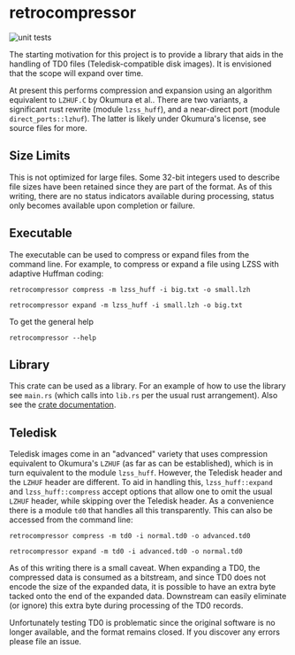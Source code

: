 # retrocompressor

![unit tests](https://github.com/dfgordon/retrocompressor/actions/workflows/rust.yml/badge.svg)

The starting motivation for this project is to provide a library that aids in the handling of TD0 files (Teledisk-compatible disk images).  It is envisioned that the scope will expand over time.

At present this performs compression and expansion using an algorithm equivalent to `LZHUF.C` by Okumura et al..
There are two variants, a significant rust rewrite (module `lzss_huff`), and a near-direct port (module `direct_ports::lzhuf`).  The latter is likely under Okumura's license, see source files for more.

## Size Limits

This is not optimized for large files.  Some 32-bit integers used to describe file sizes have been retained since they are part of the format.  As of this writing, there are no status indicators available during processing, status only becomes available upon completion or failure.

## Executable

The executable can be used to compress or expand files from the command line.  For example, to compress or expand a file using LZSS with adaptive Huffman coding:

`retrocompressor compress -m lzss_huff -i big.txt -o small.lzh`

`retrocompressor expand -m lzss_huff -i small.lzh -o big.txt`

To get the general help

`retrocompressor --help`

## Library

This crate can be used as a library.  For an example of how to use the library see `main.rs` (which calls into `lib.rs` per the usual rust arrangement).  Also see the [crate documentation](https://docs.rs/retrocompressor/latest/retrocompressor).

## Teledisk

Teledisk images come in an "advanced" variety that uses compression equivalent to Okumura's `LZHUF` (as far as can be established), which is in turn equivalent to the module `lzss_huff`.  However, the Teledisk header and the `LZHUF` header are different.  To aid in handling this, `lzss_huff::expand` and `lzss_huff::compress` accept options that allow one to omit the usual `LZHUF` header, while skipping over the Teledisk header.  As a convenience there is a module `td0` that handles all this transparently.  This can also be accessed from the command line:

`retrocompressor compress -m td0 -i normal.td0 -o advanced.td0`

`retrocompressor expand -m td0 -i advanced.td0 -o normal.td0`

As of this writing there is a small caveat.  When expanding a TD0, the compressed data is consumed as a bitstream, and since TD0 does not encode the size of the expanded data, it is possible to have an extra byte tacked onto the end of the expanded data.  Downstream can easily eliminate (or ignore) this extra byte during processing of the TD0 records.

Unfortunately testing TD0 is problematic since the original software is no longer available, and the format remains closed.  If you discover any errors please file an issue.